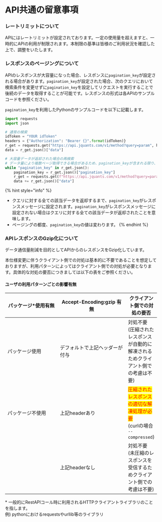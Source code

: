 # API共通の留意事項

### レートリミットについて

APIにはレートリミットが設定されております。一定の使用量を超えますと、一時的にAPIの利用が制限されます。本制限の基準は皆様のご利用状況を確認した上で、調整をいたします。

### レスポンスのページングについて

APIのレスポンスが大容量になった場合、レスポンスに`pagination_key`が設定される場合があります。`pagination_key`が設定された場合、次のクエリにおいて検索条件を変更せずに`pagination_key`を設定してリクエストを実行することで後続のデータを取得することが可能です。レスポンスの形式は各APIのサンプルコードを参照ください。

`pagination_key`を利用したPythonのサンプルコードを以下に記載します。

```python
import requests
import json

# 通常の検索
idToken = "YOUR idToken"
headers = {"Authorization": "Bearer {}".format(idToken)}
r_get = requests.get("https://api.jquants.com/v1/method?query=param", headers=headers)
data = r_get.json()["data"]

# 大容量データが返却された場合の再検索
# データ量により複数ページ取得できる場合があるため、pagination_keyが含まれる限り、再検索を実施
while "pagination_key" in r_get.json():
    pagination_key = r_get.json()["pagination_key"]
    r_get = requests.get(f"https://api.jquants.com/v1/method?query=param&pagination_key={pagination_key}", headers=headers)
    data += r_get.json()["data"]

```

{% hint style="info" %}

* クエリに対する全ての該当データを返却するまで、`pagination_key`がレスポンスメッセージに設定されます。`pagination_key`がレスポンスメッセージに設定されない場合はクエリに対する全ての該当データが返却されたことを意味します。
* ページングの都度、`pagination_key`の値は変わります。
  {% endhint %}

### APIレスポンスのGzip化について <a href="#gzip" id="gzip"></a>

データ通信量削減を目的としてAPIからのレスポンスをGzip化しています。

本仕様変更に伴うクライアント側での対処は基本的に不要であることを想定しておりますが、利用パターンによってはクライアント側での対処が必要となります。具体的な対処の要否につきましては以下の表をご参照ください。

#### ユーザの利用パターンごとの影響有無

<table data-full-width="false"><thead><tr><th width="205">パッケージ*使用有無</th><th width="242">Accept-Encoding:gzip 有無</th><th>クライアント側での対処の要否</th></tr></thead><tbody><tr><td>パッケージ使用</td><td>デフォルトで上記ヘッダーが付与</td><td>対処不要<br>(圧縮されたレスポンスが自動的に解凍されるためクライアント側での考慮は不要)</td></tr><tr><td>パッケージ不使用</td><td>上記headerあり</td><td><mark style="color:red;">圧縮されたレスポンスの適切な解凍処理が必要</mark><br>(curlの場合 <code>--compressed</code>)</td></tr><tr><td></td><td>上記headerなし</td><td>対処不要<br>(未圧縮のレスポンスを受信するためクライアント側での考慮は不要)</td></tr></tbody></table>

&#x20;\* 一般的にRestAPIコール時に利用されるHTTPクライアントライブラリのことを指します。\
例) pythonにおけるrequestsやurllib等のライブラリ
